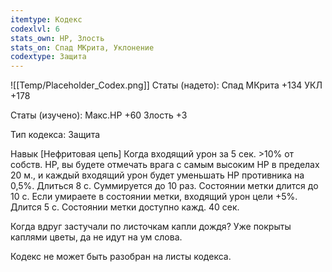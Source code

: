 ```yaml
---
itemtype: Кодекс
codexlvl: 6
stats_own: HP, Злость
stats_on: Спад МКрита, Уклонение
codextype: Защита
---
```

![[Temp/Placeholder_Codex.png]]
Статы (надето):
Спад МКрита +134
УКЛ +178

Статы (изучено):
Макс.HP +60
Злость +3

Тип кодекса: Защита


Навык
[Нефритовая цепь]
Когда входящий урон за 5 сек. >10% от собств. HP, вы будете отмечать врага с самым высоким HP в пределах 20 м., и каждый входящий урон будет уменьшать HP противника на 0,5%. Длиться 8 с. Суммируется до 10 раз. Состоянии метки длится до 10 с. Если умираете в состоянии метки, входящий урон цели +5%. Длится 5 с. Состоянии метки доступно кажд. 40 сек.

Когда вдруг застучали по листочкам капли дождя? Уже покрыты каплями цветы, да не идут на ум слова.

Кодекс не может быть разобран на листы кодекса.
